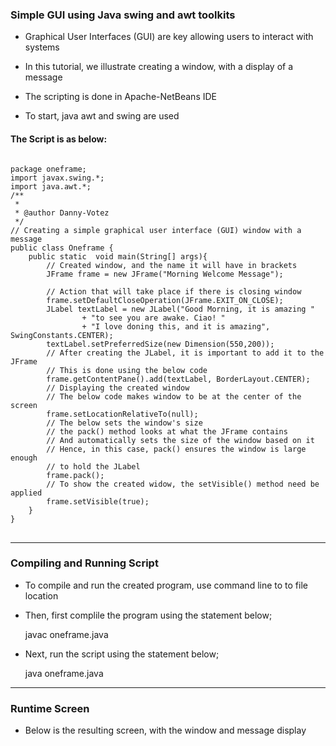 ### Simple GUI using Java swing and awt  toolkits
- Graphical User Interfaces (GUI) are key allowing users to interact with systems
- In this tutorial, we illustrate creating a window, with a display of a message
- The scripting is done in Apache-NetBeans IDE

- To start, java awt and swing are used
#### The Script is as below:
<pre>
<code>
package oneframe;
import javax.swing.*;
import java.awt.*;
/**
 *
 * @author Danny-Votez
 */
// Creating a simple graphical user interface (GUI) window with a message
public class Oneframe {
    public static  void main(String[] args){
        // Created window, and the name it will have in brackets
        JFrame frame = new JFrame("Morning Welcome Message");
        
        // Action that will take place if there is closing window        
        frame.setDefaultCloseOperation(JFrame.EXIT_ON_CLOSE);
        JLabel textLabel = new JLabel("Good Morning, it is amazing "
                + "to see you are awake. Ciao! "
                + "I love doning this, and it is amazing", SwingConstants.CENTER);
        textLabel.setPreferredSize(new Dimension(550,200));
        // After creating the JLabel, it is important to add it to the JFrame
        // This is done using the below code
        frame.getContentPane().add(textLabel, BorderLayout.CENTER);
        // Displaying the created window
        // The below code makes window to be at the center of the screen
        frame.setLocationRelativeTo(null);
        // The below sets the window's size
        // the pack() method looks at what the JFrame contains
        // And automatically sets the size of the window based on it
        // Hence, in this case, pack() ensures the window is large enough
        // to hold the JLabel
        frame.pack();
        // To show the created widow, the setVisible() method need be applied
        frame.setVisible(true);        
    }    
}
</code>
</pre>
<hr>

### Compiling and Running Script
- To compile and run the created program, use command line to to file location
- Then, first complile the program using the statement below;

     javac oneframe.java

- Next, run the script using the statement below;

     java oneframe.java
<hr>

### Runtime Screen
- Below is the resulting screen, with the window and message display
